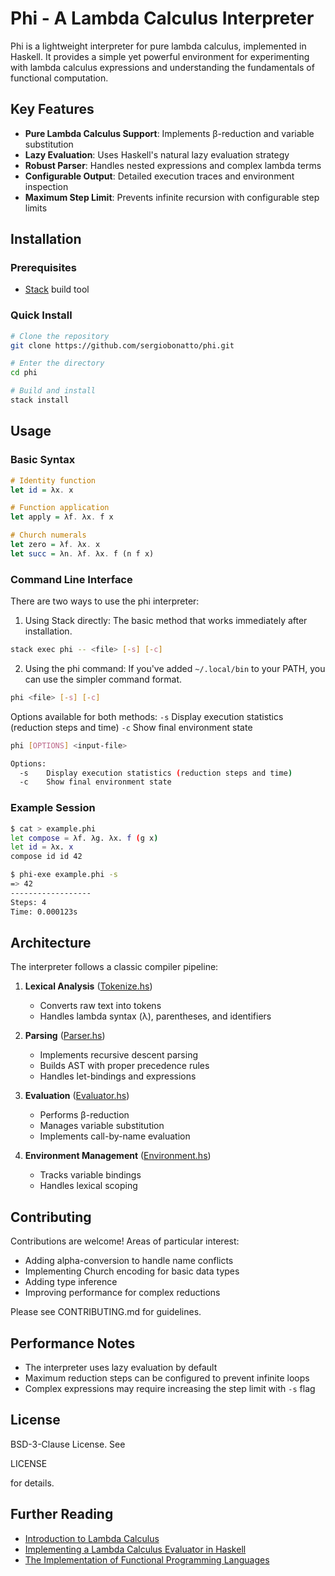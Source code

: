 # Phi - A Lambda Calculus Interpreter

Phi is a lightweight interpreter for pure lambda calculus, implemented in Haskell. It provides a simple yet powerful environment for experimenting with lambda calculus expressions and understanding the fundamentals of functional computation.

## Key Features

- **Pure Lambda Calculus Support**: Implements β-reduction and variable substitution
- **Lazy Evaluation**: Uses Haskell's natural lazy evaluation strategy
- **Robust Parser**: Handles nested expressions and complex lambda terms
- **Configurable Output**: Detailed execution traces and environment inspection
- **Maximum Step Limit**: Prevents infinite recursion with configurable step limits

## Installation

### Prerequisites

- [Stack](https://docs.haskellstack.org/en/stable/README/) build tool

### Quick Install

```sh
# Clone the repository
git clone https://github.com/sergiobonatto/phi.git

# Enter the directory
cd phi

# Build and install
stack install
```

## Usage

### Basic Syntax

```haskell
# Identity function
let id = λx. x

# Function application
let apply = λf. λx. f x

# Church numerals
let zero = λf. λx. x
let succ = λn. λf. λx. f (n f x)
```

### Command Line Interface

There are two ways to use the phi interpreter:

1. Using Stack directly:
The basic method that works immediately after installation.
```sh
stack exec phi -- <file> [-s] [-c]
```
2. Using the phi command:
If you've added `~/.local/bin` to your PATH, you can use the simpler command format.

```sh
phi <file> [-s] [-c]
```
Options available for both methods:
  `-s`    Display execution statistics (reduction steps and time)
  `-c`    Show final environment state

```sh
phi [OPTIONS] <input-file>

Options:
  -s    Display execution statistics (reduction steps and time)
  -c    Show final environment state
```

### Example Session

```sh
$ cat > example.phi
let compose = λf. λg. λx. f (g x)
let id = λx. x
compose id id 42

$ phi-exe example.phi -s
=> 42
------------------
Steps: 4
Time: 0.000123s
```

## Architecture

The interpreter follows a classic compiler pipeline:

1. **Lexical Analysis** ([Tokenize.hs](src/Tokenize.hs))
   - Converts raw text into tokens
   - Handles lambda syntax (λ), parentheses, and identifiers

2. **Parsing** ([Parser.hs](src/Parser.hs))
   - Implements recursive descent parsing
   - Builds AST with proper precedence rules
   - Handles let-bindings and expressions

3. **Evaluation** ([Evaluator.hs](src/Evaluator.hs))
   - Performs β-reduction
   - Manages variable substitution
   - Implements call-by-name evaluation

4. **Environment Management** ([Environment.hs](src/Environment.hs))
   - Tracks variable bindings
   - Handles lexical scoping

## Contributing

Contributions are welcome! Areas of particular interest:

- Adding alpha-conversion to handle name conflicts
- Implementing Church encoding for basic data types
- Adding type inference
- Improving performance for complex reductions

Please see CONTRIBUTING.md for guidelines.

## Performance Notes

- The interpreter uses lazy evaluation by default
- Maximum reduction steps can be configured to prevent infinite loops
- Complex expressions may require increasing the step limit with `-s` flag

## License

BSD-3-Clause License. See

LICENSE

 for details.

## Further Reading

- [Introduction to Lambda Calculus](https://www.cs.cornell.edu/courses/cs3110/2008fa/lecturenotes/L02-lambda-calculus.pdf)
- [Implementing a Lambda Calculus Evaluator in Haskell](https://stackoverflow.com/questions/tagged/lambda-calculus+haskell)
- [The Implementation of Functional Programming Languages](https://www.microsoft.com/en-us/research/publication/the-implementation-of-functional-programming-languages/)

